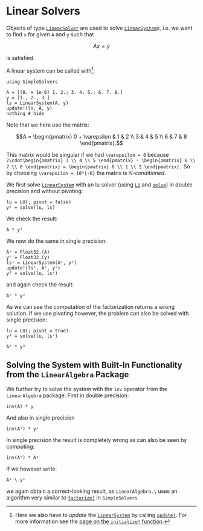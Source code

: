 # Linear Solvers

Objects of type [`LinearSolver`](@ref) are used to solve [`LinearSystem`](@ref)s, i.e. we want to find ``x`` for given ``A`` and ``y`` such that

```math
    Ax = y
```

is satisfied. 

A linear system can be called with[^1]:

[^1]: Here we also have to *update* the [`LinearSystem`](@ref) by calling [`update!`](@ref). For more information see the [page on the `initialize!` function](@ref "Initialization").

```@example linear_system
using SimpleSolvers

A = [(0. + 1e-6) 1. 2.; 3. 4. 5.; 6. 7. 8.]
y = [1., 2., 3.]
ls = LinearSystem(A, y)
update!(ls, A, y)
nothing # hide
```

Note that we here use the matrix:

```math
A = \begin{pmatrix} 0 + \varepsilon & 1 & 2 \\ 3 & 4 & 5 \\ 6 & 7 & 8 \end{pmatrix}.
```

This matrix would be singular if we had ``\varepsilon = 0`` because ``2\cdot\begin{pmatrix} 3 \\ 4 \\ 5 \end{pmatrix} - \begin{pmatrix} 6 \\ 7 \\ 8 \end{pmatrix} = \begin{pmatrix} 0 \\ 1 \\ 2 \end{pmatrix}.`` So by choosing ``\varepsilon = 10^{-6}`` the matrix is *ill-conditioned*.

We first solve [`LinearSystem`](@ref) with an lu solver (using [`LU`](@ref) and [`solve`](@ref)) in double precision and without pivoting:

```@example linear_system
lu = LU(; pivot = false)
y¹ = solve(lu, ls)
```

We check the result:

```@example linear_system
A * y¹
```

We now do the same in single precision:

```@example linear_system
Aˢ = Float32.(A)
yˢ = Float32.(y)
lsˢ = LinearSystem(Aˢ, yˢ)
update!(lsˢ, Aˢ, yˢ)
y² = solve(lu, lsˢ)
```

and again check the result:

```@example linear_system
Aˢ * y²
```

As we can see the computation of the factorization returns a wrong solution. If we use pivoting however, the problem can also be solved with single precision:

```@example linear_system
lu = LU(; pivot = true)
y³ = solve(lu, lsˢ)
```

```@example linear_system
Aˢ * y³
```

## Solving the System with Built-In Functionality from the `LinearAlgebra` Package

We further try to solve the system with the `inv` operator from the `LinearAlgebra` package. First in double precision:

```@example linear_system
inv(A) * y
```

And also in single precision

```@example linear_system
inv(Aˢ) * yˢ
```

In single precision the result is completely wrong as can also be seen by computing:

```@example linear_system
inv(Aˢ) * Aˢ
```

If we however write:

```@example linear_system
Aˢ \ yˢ
```

we again obtain a correct-looking result, as `LinearAlgebra.\` uses an algorithm very similar to [`factorize!`](@ref) in `SimpleSolvers`.